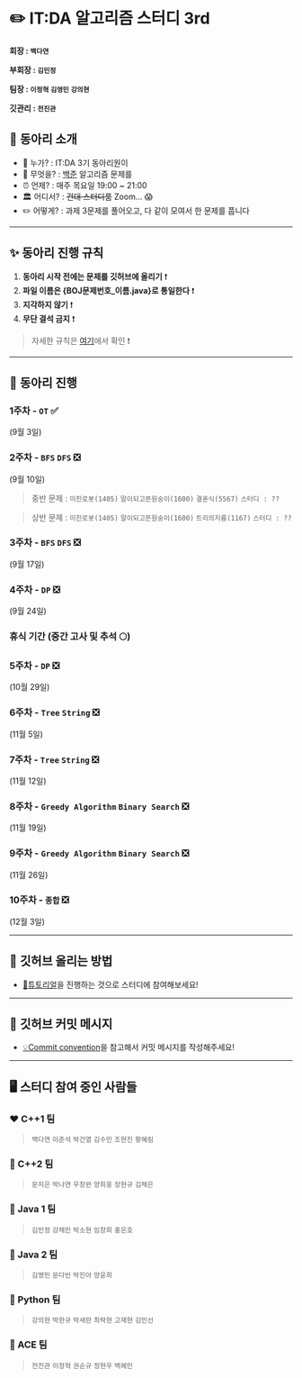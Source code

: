 ✏️ IT:DA 알고리즘 스터디 3rd
====================================

**회장 : `백다연`**

**부회장 : `김민정`**

**팀장 : `이정혁` `김영민` `강의현`**

**깃관리 : `전진관`**




## 🎯 동아리 소개

-	💁 누가? : IT:DA 3기 동아리원이
-	🐍 무엇을? : [백준](https://www.acmicpc.net/) 알고리즘 문제를
-	⏰ 언제? : 매주 목요일 19:00 ~ 21:00
-   🏛 어디서? : ~~건대 스터디룸~~ Zoom... 😱
-	✏️ 어떻게? : 과제 3문제를 풀어오고, 다 같이 모여서 한 문제를 풉니다 

---

## ✨ 동아리 진행 규칙

1. **동아리 시작 전에는 문제를 깃허브에 올리기** ❗️
2. **파일 이름은 {BOJ문제번호_이름.java}로 통일한다** ❗️
3. **지각하지 않기** ❗️
4. **무단 결석 금지** ❗️
    
> 자세한 규칙은 [여기](files/markdown/rules.md)에서 확인 ❗️


---


## 📅 동아리 진행

### 1주차 - **`OT`**  ✅

(9월 3일)

### 2주차 - **`BFS` `DFS`** ❎

(9월 10일) 

> 중반 문제 : `미친로봇(1405)` `말이되고픈원숭이(1600)` `결혼식(5567)` `스터디 : ??`

> 상반 문제 : `미친로봇(1405)` `말이되고픈원숭이(1600)` `트리의지름(1167)` `스터디 : ??`

### 3주차 - **`BFS` `DFS`** ❎

(9월 17일) 

### 4주차 - **`DP`** ❎

(9월 24일) 

### 휴식 기간 (중간 고사 및 추석 🌕) 

### 5주차 - **`DP`** ❎

(10월 29일) 

### 6주차 - **`Tree` `String`** ❎

(11월 5일) 

### 7주차 - **`Tree` `String`** ❎

(11월 12일) 
 
### 8주차 - **`Greedy Algorithm` `Binary Search`** ❎

(11월 19일)

### 9주차 - **`Greedy Algorithm` `Binary Search`** ❎

 (11월 26일)

### 10주차 - **`종합`** ❎

(12월 3일) 




---


## 🙋 깃허브 올리는 방법

- [🐣튜토리얼](files/markdown/tutorial.md)을 진행하는 것으로 스터디에 참여해보세요!


--- 

## 📨 깃허브 커밋 메시지 

- [💡Commit convention](files/markdown/commitMessage.md)을 참고해서 커밋 메시지를 작성해주세요!


---

## 🖥 스터디 참여 중인 사람들

### ❤️ C++1 팀

> `백다연` `이준석` `박건열` `김수민` `조현진` `황혜림`

### 🧡 C++2 팀

> `문지은` `박나연` `우창완` `양희웅` `장현규` `김채은`

### 💛 Java 1 팀

> `김민정` `강채민` `박소현` `임창희` `홍은호`

### 💚 Java 2 팀

> `김영민` `문다빈` `박진아` `양윤희`

### 💙 Python 팀

> `강의현` `박한규` `박새란` `최락현` `고재현` `김민선`

### 💜 ACE 팀

> `전진관` `이정혁` `권순규` `정현우` `백혜민`



